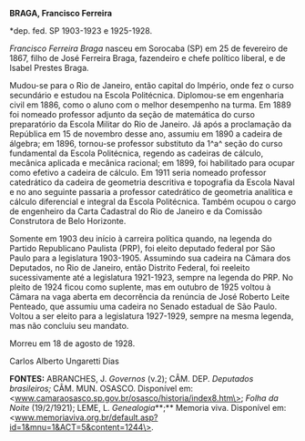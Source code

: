 **BRAGA, Francisco Ferreira**

\*dep. fed. SP 1903-1923 e 1925-1928.

*Francisco Ferreira Braga* nasceu em Sorocaba (SP) em 25 de fevereiro de
1867, filho de José Ferreira Braga, fazendeiro e chefe político liberal,
e de Isabel Prestes Braga.

Mudou-se para o Rio de Janeiro, então capital do Império, onde fez o
curso secundário e estudou na Escola Politécnica. Diplomou-se em
engenharia civil em 1886, como o aluno com o melhor desempenho na turma.
Em 1889 foi nomeado professor adjunto da seção de matemática do curso
preparatório da Escola Militar do Rio de Janeiro. Já após a proclamação
da República em 15 de novembro desse ano, assumiu em 1890 a cadeira de
álgebra; em 1896, tornou-se professor substituto da 1^a^ seção do curso
fundamental da Escola Politécnica, regendo as cadeiras de cálculo,
mecânica aplicada e mecânica racional; em 1899, foi habilitado para
ocupar como efetivo a cadeira de cálculo. Em 1911 seria nomeado
professor catedrático da cadeira de geometria descritiva e topografia da
Escola Naval e no ano seguinte passaria a professor catedrático de
geometria analítica e cálculo diferencial e integral da Escola
Politécnica. Também ocupou o cargo de engenheiro da Carta Cadastral do
Rio de Janeiro e da Comissão Construtora de Belo Horizonte.

Somente em 1903 deu início à carreira política quando, na legenda do
Partido Republicano Paulista (PRP), foi eleito deputado federal por São
Paulo para a legislatura 1903-1905. Assumindo sua cadeira na Câmara dos
Deputados, no Rio de Janeiro, então Distrito Federal, foi reeleito
sucessivamente até a legislatura 1921-1923, sempre na legenda do PRP. No
pleito de 1924 ficou como suplente, mas em outubro de 1925 voltou à
Câmara na vaga aberta em decorrência da renúncia de José Roberto Leite
Penteado, que assumiu uma cadeira no Senado estadual de São Paulo.
Voltou a ser eleito para a legislatura 1927-1929, sempre na mesma
legenda, mas não concluiu seu mandato.

Morreu em 18 de agosto de 1928.

Carlos Alberto Ungaretti Dias

**FONTES:** ABRANCHES, J. *Governos* (v.2); CÂM. DEP. *Deputados
brasileiros;* CÂM. MUN. OSASCO. Disponível em:
\<www.camaraosasco.sp.gov.br/osasco/historia/index8.htm\>; *Folha da
Noite* (19/2/1921); LEME, L. *Genealogia***;** Memoria viva. Disponível
em:
\<www.memoriaviva.org.br/default.asp?id=1&mnu=1&ACT=5&content=1244\>.
